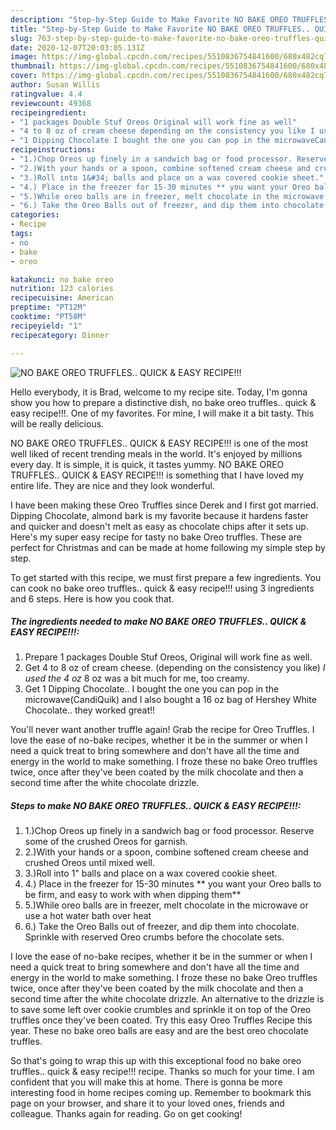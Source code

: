 ```yaml
---
description: "Step-by-Step Guide to Make Favorite NO BAKE OREO TRUFFLES.. QUICK &amp;amp; EASY RECIPE!!!"
title: "Step-by-Step Guide to Make Favorite NO BAKE OREO TRUFFLES.. QUICK &amp;amp; EASY RECIPE!!!"
slug: 763-step-by-step-guide-to-make-favorite-no-bake-oreo-truffles-quick-and-amp-easy-recipe
date: 2020-12-07T20:03:05.131Z
image: https://img-global.cpcdn.com/recipes/5510836754841600/680x482cq70/no-bake-oreo-truffles-quick-easy-recipe-recipe-main-photo.jpg
thumbnail: https://img-global.cpcdn.com/recipes/5510836754841600/680x482cq70/no-bake-oreo-truffles-quick-easy-recipe-recipe-main-photo.jpg
cover: https://img-global.cpcdn.com/recipes/5510836754841600/680x482cq70/no-bake-oreo-truffles-quick-easy-recipe-recipe-main-photo.jpg
author: Susan Willis
ratingvalue: 4.4
reviewcount: 49368
recipeingredient:
- "1 packages Double Stuf Oreos Original will work fine as well"
- "4 to 8 oz of cream cheese depending on the consistency you like I used the 4 oz 8 oz was a bit much for me too creamy"
- "1 Dipping Chocolate I bought the one you can pop in the microwaveCandiQuik and I also bought a 16 oz bag of Hershey White Chocolate they worked great"
recipeinstructions:
- "1.)Chop Oreos up finely in a sandwich bag or food processor. Reserve some of the crushed Oreos for garnish."
- "2.)With your hands or a spoon, combine softened cream cheese and crushed Oreos until mixed well."
- "3.)Roll into 1&#34; balls and place on a wax covered cookie sheet."
- "4.) Place in the freezer for 15-30 minutes ** you want your Oreo balls to be firm, and easy to work with when dipping them**"
- "5.)While oreo balls are in freezer, melt chocolate in the microwave or use a hot water bath over heat"
- "6.) Take the Oreo Balls out of freezer, and dip them into chocolate. Sprinkle with reserved Oreo crumbs before the chocolate sets."
categories:
- Recipe
tags:
- no
- bake
- oreo

katakunci: no bake oreo 
nutrition: 123 calories
recipecuisine: American
preptime: "PT12M"
cooktime: "PT58M"
recipeyield: "1"
recipecategory: Dinner

---
```



![NO BAKE OREO TRUFFLES.. QUICK &amp; EASY RECIPE!!!](https://img-global.cpcdn.com/recipes/5510836754841600/680x482cq70/no-bake-oreo-truffles-quick-easy-recipe-recipe-main-photo.jpg)

Hello everybody, it is Brad, welcome to my recipe site. Today, I'm gonna show you how to prepare a distinctive dish, no bake oreo truffles.. quick &amp; easy recipe!!!. One of my favorites. For mine, I will make it a bit tasty. This will be really delicious.

NO BAKE OREO TRUFFLES.. QUICK &amp; EASY RECIPE!!! is one of the most well liked of recent trending meals in the world. It's enjoyed by millions every day. It is simple, it is quick, it tastes yummy. NO BAKE OREO TRUFFLES.. QUICK &amp; EASY RECIPE!!! is something that I have loved my entire life. They are nice and they look wonderful.

I have been making these Oreo Truffles since Derek and I first got married. Dipping Chocolate, almond bark is my favorite because it hardens faster and quicker and doesn&#39;t melt as easy as chocolate chips after it sets up. Here&#39;s my super easy recipe for tasty no bake Oreo truffles. These are perfect for Christmas and can be made at home following my simple step by step.


To get started with this recipe, we must first prepare a few ingredients. You can cook no bake oreo truffles.. quick &amp; easy recipe!!! using 3 ingredients and 6 steps. Here is how you cook that.

<!--inarticleads1-->

##### The ingredients needed to make NO BAKE OREO TRUFFLES.. QUICK &amp; EASY RECIPE!!!:

1. Prepare 1 packages Double Stuf Oreos, Original will work fine as well.
1. Get 4 to 8 oz of cream cheese. (depending on the consistency you like) *I used the 4 oz* 8 oz was a bit much for me, too creamy.
1. Get 1 Dipping Chocolate.. I bought the one you can pop in the microwave(CandiQuik) and I also bought a 16 oz bag of Hershey White Chocolate.. they worked great!!


You&#39;ll never want another truffle again! Grab the recipe for Oreo Truffles. I love the ease of no-bake recipes, whether it be in the summer or when I need a quick treat to bring somewhere and don&#39;t have all the time and energy in the world to make something. I froze these no bake Oreo truffles twice, once after they&#39;ve been coated by the milk chocolate and then a second time after the white chocolate drizzle. 

<!--inarticleads2-->

##### Steps to make NO BAKE OREO TRUFFLES.. QUICK &amp; EASY RECIPE!!!:

1. 1.)Chop Oreos up finely in a sandwich bag or food processor. Reserve some of the crushed Oreos for garnish.
1. 2.)With your hands or a spoon, combine softened cream cheese and crushed Oreos until mixed well.
1. 3.)Roll into 1&#34; balls and place on a wax covered cookie sheet.
1. 4.) Place in the freezer for 15-30 minutes ** you want your Oreo balls to be firm, and easy to work with when dipping them**
1. 5.)While oreo balls are in freezer, melt chocolate in the microwave or use a hot water bath over heat
1. 6.) Take the Oreo Balls out of freezer, and dip them into chocolate. Sprinkle with reserved Oreo crumbs before the chocolate sets.


I love the ease of no-bake recipes, whether it be in the summer or when I need a quick treat to bring somewhere and don&#39;t have all the time and energy in the world to make something. I froze these no bake Oreo truffles twice, once after they&#39;ve been coated by the milk chocolate and then a second time after the white chocolate drizzle. An alternative to the drizzle is to save some left over cookie crumbles and sprinkle it on top of the Oreo truffles once they&#39;ve been coated. Try this easy Oreo Truffles Recipe this year. These no bake oreo balls are easy and are the best oreo chocolate truffles. 

So that's going to wrap this up with this exceptional food no bake oreo truffles.. quick &amp; easy recipe!!! recipe. Thanks so much for your time. I am confident that you will make this at home. There is gonna be more interesting food in home recipes coming up. Remember to bookmark this page on your browser, and share it to your loved ones, friends and colleague. Thanks again for reading. Go on get cooking!
